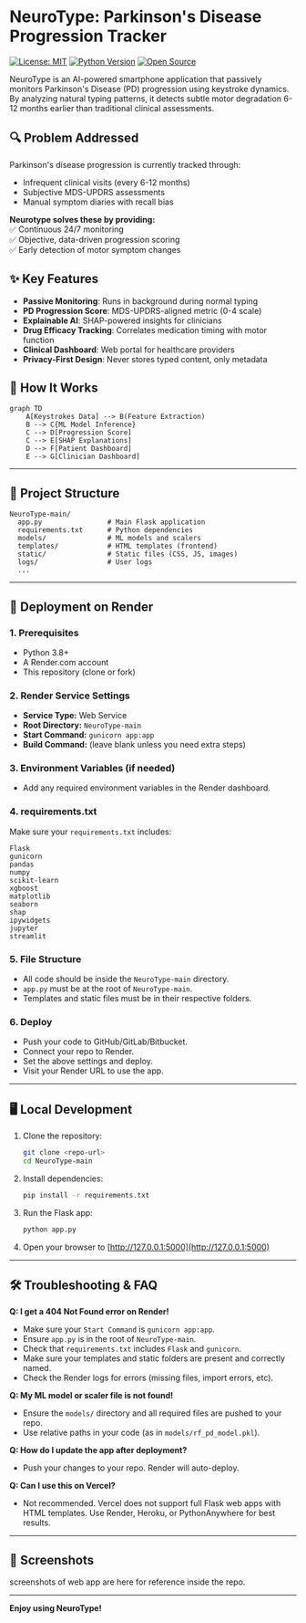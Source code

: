 # NeuroType: Parkinson's Disease Progression Tracker

[![License: MIT](https://img.shields.io/badge/License-MIT-yellow.svg)](https://opensource.org/licenses/MIT)
[![Python Version](https://img.shields.io/badge/python-3.8%2B-blue)](https://www.python.org/)
[![Open Source](https://badges.frapsoft.com/os/v1/open-source.svg?v=103)](https://github.com/ellerbrock/open-source-badges/)

NeuroType is an AI-powered smartphone application that passively monitors Parkinson's Disease (PD) progression using keystroke dynamics. By analyzing natural typing patterns, it detects subtle motor degradation 6-12 months earlier than traditional clinical assessments.

## 🔍 Problem Addressed
Parkinson's disease progression is currently tracked through:
- Infrequent clinical visits (every 6-12 months)
- Subjective MDS-UPDRS assessments
- Manual symptom diaries with recall bias

**Neurotype solves these by providing:**  
✅ Continuous 24/7 monitoring  
✅ Objective, data-driven progression scoring  
✅ Early detection of motor symptom changes  

## ✨ Key Features
- **Passive Monitoring**: Runs in background during normal typing
- **PD Progression Score**: MDS-UPDRS-aligned metric (0-4 scale)
- **Explainable AI**: SHAP-powered insights for clinicians
- **Drug Efficacy Tracking**: Correlates medication timing with motor function
- **Clinical Dashboard**: Web portal for healthcare providers
- **Privacy-First Design**: Never stores typed content, only metadata

## 🧠 How It Works
```mermaid
graph TD
    A[Keystrokes Data] --> B(Feature Extraction)
    B --> C{ML Model Inference}
    C --> D[Progression Score]
    C --> E[SHAP Explanations]
    D --> F[Patient Dashboard]
    E --> G[Clinician Dashboard]
```

---

## 📁 Project Structure
```
NeuroType-main/
  app.py                # Main Flask application
  requirements.txt      # Python dependencies
  models/               # ML models and scalers
  templates/            # HTML templates (frontend)
  static/               # Static files (CSS, JS, images)
  logs/                 # User logs
  ...
```

---

## 🚀 Deployment on Render

### 1. Prerequisites
- Python 3.8+
- A Render.com account
- This repository (clone or fork)

### 2. Render Service Settings
- **Service Type:** Web Service
- **Root Directory:** `NeuroType-main`
- **Start Command:** `gunicorn app:app`
- **Build Command:** (leave blank unless you need extra steps)

### 3. Environment Variables (if needed)
- Add any required environment variables in the Render dashboard.

### 4. requirements.txt
Make sure your `requirements.txt` includes:
```
Flask
gunicorn
pandas
numpy
scikit-learn
xgboost
matplotlib
seaborn
shap
ipywidgets
jupyter
streamlit
```

### 5. File Structure
- All code should be inside the `NeuroType-main` directory.
- `app.py` must be at the root of `NeuroType-main`.
- Templates and static files must be in their respective folders.

### 6. Deploy
- Push your code to GitHub/GitLab/Bitbucket.
- Connect your repo to Render.
- Set the above settings and deploy.
- Visit your Render URL to use the app.

---

## 🖥️ Local Development
1. Clone the repository:
   ```bash
   git clone <repo-url>
   cd NeuroType-main
   ```
2. Install dependencies:
   ```bash
   pip install -r requirements.txt
   ```
3. Run the Flask app:
   ```bash
   python app.py
   ```
4. Open your browser to [http://127.0.0.1:5000](http://127.0.0.1:5000)

---

## 🛠️ Troubleshooting & FAQ

**Q: I get a 404 Not Found error on Render!**
- Make sure your `Start Command` is `gunicorn app:app`.
- Ensure `app.py` is in the root of `NeuroType-main`.
- Check that `requirements.txt` includes `Flask` and `gunicorn`.
- Make sure your templates and static folders are present and correctly named.
- Check the Render logs for errors (missing files, import errors, etc).

**Q: My ML model or scaler file is not found!**
- Ensure the `models/` directory and all required files are pushed to your repo.
- Use relative paths in your code (as in `models/rf_pd_model.pkl`).

**Q: How do I update the app after deployment?**
- Push your changes to your repo. Render will auto-deploy.

**Q: Can I use this on Vercel?**
- Not recommended. Vercel does not support full Flask web apps with HTML templates. Use Render, Heroku, or PythonAnywhere for best results.

---

## 📸 Screenshots
screenshots of web app are here for reference inside the repo.

---

**Enjoy using NeuroType!**
